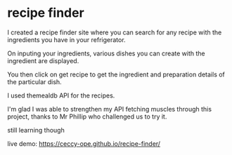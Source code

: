 # recipe finder
 I created a recipe finder site where you can search for any recipe with the ingredients you have in your refrigerator.
 
 On inputing your ingredients, various dishes you can create with the ingredient are displayed.

 You then click on get recipe to get the ingredient and preparation details of the particular dish.
 
 I used themealdb API for the recipes.
 
 I'm glad I was able to strengthen my API fetching muscles through this project, thanks to Mr Phillip who challenged us to try it.
 
 still learning though

 live demo: https://ceccy-ope.github.io/recipe-finder/
